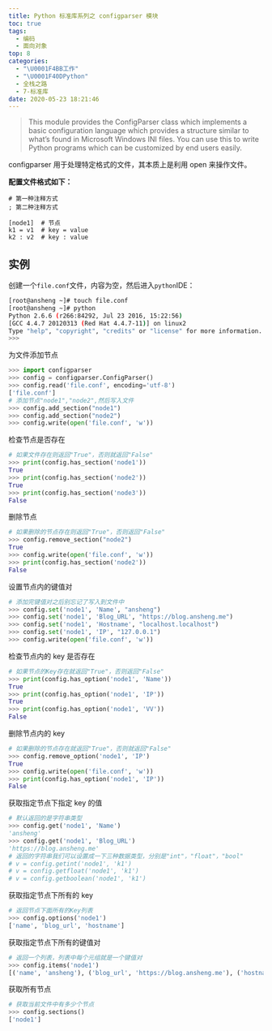 ```yaml
---
title: Python 标准库系列之 configparser 模块
toc: true
tags:
  - 编码
  - 面向对象
top: 8
categories:
  - "\U0001F4BB工作"
  - "\U0001F40DPython"
  - 全栈之路
  - 7-标准库
date: 2020-05-23 18:21:46
---
```


> This module provides the ConfigParser class which implements a basic configuration language which provides a structure similar to what’s found in Microsoft Windows INI files. You can use this to write Python programs which can be customized by end users easily.

configparser 用于处理特定格式的文件，其本质上是利用 open 来操作文件。

**配置文件格式如下：**

```text
# 第一种注释方式
; 第二种注释方式
 
[node1]  # 节点
k1 = v1  # key = value
k2 : v2  # key : value
```

## 实例

创建一个`file.conf`文件，内容为空，然后进入`python`IDE：

```bash
[root@ansheng ~]# touch file.conf 
[root@ansheng ~]# python
Python 2.6.6 (r266:84292, Jul 23 2016, 15:22:56) 
[GCC 4.4.7 20120313 (Red Hat 4.4.7-11)] on linux2
Type "help", "copyright", "credits" or "license" for more information.
>>> 
```

为文件添加节点

```python
>>> import configparser
>>> config = configparser.ConfigParser()
>>> config.read('file.conf', encoding='utf-8')
['file.conf']
# 添加节点"node1","node2",然后写入文件
>>> config.add_section("node1")
>>> config.add_section("node2")
>>> config.write(open('file.conf', 'w'))
```

检查节点是否存在

```python
# 如果文件存在则返回"True"，否则就返回"False"
>>> print(config.has_section('node1'))
True
>>> print(config.has_section('node2'))
True
>>> print(config.has_section('node3'))
False
```

删除节点

```python
# 如果删除的节点存在则返回"True"，否则返回"False"
>>> config.remove_section("node2")
True
>>> config.write(open('file.conf', 'w'))
>>> print(config.has_section('node2'))
False
```

设置节点内的键值对

```python
# 添加完键值对之后别忘记了写入到文件中
>>> config.set('node1', 'Name', "ansheng")
>>> config.set('node1', 'Blog_URL', "https://blog.ansheng.me")
>>> config.set('node1', 'Hostname', "localhost.localhost")
>>> config.set('node1', 'IP', "127.0.0.1")
>>> config.write(open('file.conf', 'w'))
```

检查节点内的 key 是否存在

```python
# 如果节点的Key存在就返回"True"，否则返回"False"
>>> print(config.has_option('node1', 'Name'))
True
>>> print(config.has_option('node1', 'IP'))
True
>>> print(config.has_option('node1', 'VV'))
False
```

删除节点内的 key

```python
# 如果删除的节点存在就返回"True"，否则就返回"False"
>>> config.remove_option('node1', 'IP')
True
>>> config.write(open('file.conf', 'w'))
>>> print(config.has_option('node1', 'IP'))
False
```

获取指定节点下指定 key 的值

```python
# 默认返回的是字符串类型
>>> config.get('node1', 'Name')
'ansheng'
>>> config.get('node1', 'Blog_URL')
'https://blog.ansheng.me'
# 返回的字符串我们可以设置成一下三种数据类型，分别是"int"，"float"，"bool"
# v = config.getint('node1', 'k1')
# v = config.getfloat('node1', 'k1')
# v = config.getboolean('node1', 'k1')
```

获取指定节点下所有的 key

```python
# 返回节点下面所有的Key列表
>>> config.options('node1')
['name', 'blog_url', 'hostname']
```

获取指定节点下所有的键值对

```python
# 返回一个列表，列表中每个元组就是一个键值对
>>> config.items('node1')
[('name', 'ansheng'), ('blog_url', 'https://blog.ansheng.me'), ('hostname', 'localhost.localhost')]
```

获取所有节点

```python
# 获取当前文件中有多少个节点
>>> config.sections()
['node1']
```
